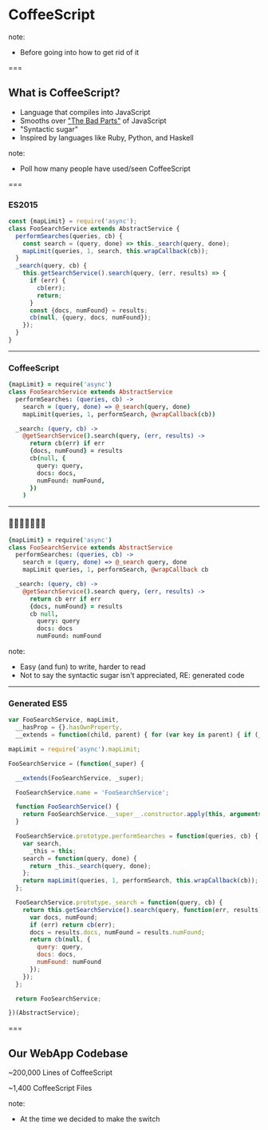 # CoffeeScript

note:
- Before going into how to get rid of it

===

## What is CoffeeScript?

- Language that compiles into JavaScript
- Smooths over ["The Bad Parts"](https://arcturo.github.io/library/coffeescript/07_the_bad_parts.html) of JavaScript
- "Syntactic sugar"
- Inspired by languages like Ruby, Python, and Haskell

note:
- Poll how many people have used/seen CoffeeScript

===

### ES2015

```javascript
const {mapLimit} = require('async');
class FooSearchService extends AbstractService {
  performSearches(queries, cb) {
    const search = (query, done) => this._search(query, done);
    mapLimit(queries, 1, search, this.wrapCallback(cb));
  }
  _search(query, cb) {
    this.getSearchService().search(query, (err, results) => {
      if (err) {
        cb(err);
        return;
      }
      const {docs, numFound} = results;
      cb(null, {query, docs, numFound});
    });
  }
}
```

---

### CoffeeScript

```coffeescript
{mapLimit} = require('async')
class FooSearchService extends AbstractService
  performSearches: (queries, cb) ->
    search = (query, done) => @_search(query, done)
    mapLimit(queries, 1, performSearch, @wrapCallback(cb))

  _search: (query, cb) ->
    @getSearchService().search(query, (err, results) ->
      return cb(err) if err
      {docs, numFound} = results
      cb(null, {
        query: query,
        docs: docs,
        numFound: numFound,
      })
    )
```

---

<h3 class="horizontal-flip">🍭🍩🍪🍫🍬🌈🤢</h3>

```coffeescript
{mapLimit} = require('async')
class FooSearchService extends AbstractService
  performSearches: (queries, cb) ->
    search = (query, done) => @_search query, done
    mapLimit queries, 1, performSearch, @wrapCallback cb

  _search: (query, cb) ->
    @getSearchService().search query, (err, results) ->
      return cb err if err
      {docs, numFound} = results
      cb null,
        query: query
        docs: docs
        numFound: numFound
```

note:
- Easy (and fun) to write, harder to read
- Not to say the syntactic sugar isn't appreciated, RE: generated code

---

### Generated ES5

```javascript
var FooSearchService, mapLimit,
  __hasProp = {}.hasOwnProperty,
  __extends = function(child, parent) { for (var key in parent) { if (__hasProp.call(parent, key)) child[key] = parent[key]; } function ctor() { this.constructor = child; } ctor.prototype = parent.prototype; child.prototype = new ctor; child.__super__ = parent.prototype; return child; };

mapLimit = require('async').mapLimit;

FooSearchService = (function(_super) {

  __extends(FooSearchService, _super);

  FooSearchService.name = 'FooSearchService';

  function FooSearchService() {
    return FooSearchService.__super__.constructor.apply(this, arguments);
  }

  FooSearchService.prototype.performSearches = function(queries, cb) {
    var search,
      _this = this;
    search = function(query, done) {
      return _this._search(query, done);
    };
    return mapLimit(queries, 1, performSearch, this.wrapCallback(cb));
  };

  FooSearchService.prototype._search = function(query, cb) {
    return this.getSearchService().search(query, function(err, results) {
      var docs, numFound;
      if (err) return cb(err);
      docs = results.docs, numFound = results.numFound;
      return cb(null, {
        query: query,
        docs: docs,
        numFound: numFound
      });
    });
  };

  return FooSearchService;

})(AbstractService);
```

===

## Our WebApp Codebase

~200,000 Lines of CoffeeScript

~1,400 CoffeeScript Files

note:
- At the time we decided to make the switch
